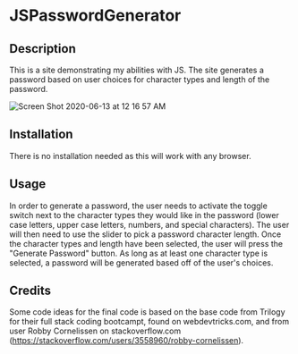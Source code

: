 # JSPasswordGenerator

## Description
This is a site demonstrating my abilities with JS. The site generates a password based on user choices for character types and length of the password.

![Screen Shot 2020-06-13 at 12 16 57 AM](https://user-images.githubusercontent.com/64096701/84559736-48739000-ad0b-11ea-90de-7e0f22d52d0d.png)

## Installation
There is no installation needed as this will work with any browser.

## Usage
In order to generate a password, the user needs to activate the toggle switch next to the character types they would like in the password (lower case letters, upper case letters, numbers, and special characters). The user will then need to use the slider to pick a password character length. Once the character types and length have been selected, the user will press the "Generate Password" button. As long as at least one character type is selected, a password will be generated based off of the user's choices.

## Credits
Some code ideas for the final code is based on the base code from Trilogy for their full stack coding bootcampt, found on webdevtricks.com, and from user Robby Cornelissen on stackoverflow.com (https://stackoverflow.com/users/3558960/robby-cornelissen).
